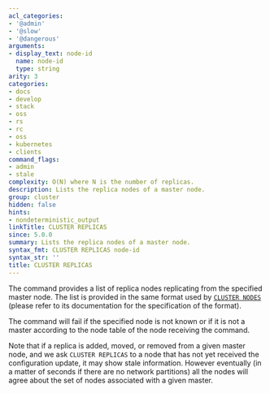 ```yaml
---
acl_categories:
- '@admin'
- '@slow'
- '@dangerous'
arguments:
- display_text: node-id
  name: node-id
  type: string
arity: 3
categories:
- docs
- develop
- stack
- oss
- rs
- rc
- oss
- kubernetes
- clients
command_flags:
- admin
- stale
complexity: O(N) where N is the number of replicas.
description: Lists the replica nodes of a master node.
group: cluster
hidden: false
hints:
- nondeterministic_output
linkTitle: CLUSTER REPLICAS
since: 5.0.0
summary: Lists the replica nodes of a master node.
syntax_fmt: CLUSTER REPLICAS node-id
syntax_str: ''
title: CLUSTER REPLICAS
---
```

The command provides a list of replica nodes replicating from the specified
master node. The list is provided in the same format used by [`CLUSTER NODES`](/commands/cluster-nodes) (please refer to its documentation for the specification of the format).

The command will fail if the specified node is not known or if it is not
a master according to the node table of the node receiving the command.

Note that if a replica is added, moved, or removed from a given master node,
and we ask `CLUSTER REPLICAS` to a node that has not yet received the
configuration update, it may show stale information. However eventually
(in a matter of seconds if there are no network partitions) all the nodes
will agree about the set of nodes associated with a given master.
